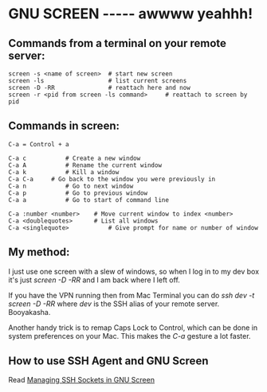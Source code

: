 # GNU SCREEN ----- awwww yeahhh!

## Commands from a terminal on your remote server:

	screen -s <name of screen>	# start new screen
	screen -ls					# list current screens
	screen -D -RR				# reattach here and now
	screen -r <pid from screen -ls command>		# reattach to screen by pid

## Commands in screen:

	C-a = Control + a

	C-a c			# Create a new window
	C-a A			# Rename the current window
	C-a k			# Kill a window
	C-a C-a		# Go back to the window you were previously in
	C-a n			# Go to next window
	C-a p			# Go to previous window
	C-a a			# Go to start of command line

	C-a :number <number>	# Move current window to index <number>
	C-a <doublequotes>		# List all windows
	C-a <singlequote>			# Give prompt for name or number of window

## My method: 
I just use one screen with a slew of windows, so when I log in to my dev box it's just *screen -D -RR* and I am back where I left off.  

If you have the VPN running then from Mac Terminal you can do *ssh dev -t screen -D -RR* where *dev* is the SSH alias of your remote server.  Booyakasha.

Another handy trick is to remap Caps Lock to Control, which can be done in system preferences on your Mac.  This makes the *C-a* gesture a lot faster.

## How to use SSH Agent and GNU Screen
Read [Managing SSH Sockets in GNU Screen](http://techblog.appnexus.com/?p=78)

